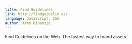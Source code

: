 ```yaml
---
title: Find Guidelines
link: http://findguidelin.es/
language: JavaScript, CSS
author: Arno Dinunzio
---
```


Find Guidelines on the Web. The fastest way to brand assets.  
